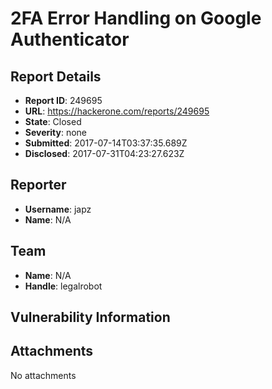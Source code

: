 # 2FA Error Handling on Google Authenticator

## Report Details
- **Report ID**: 249695
- **URL**: https://hackerone.com/reports/249695
- **State**: Closed
- **Severity**: none
- **Submitted**: 2017-07-14T03:37:35.689Z
- **Disclosed**: 2017-07-31T04:23:27.623Z

## Reporter
- **Username**: japz
- **Name**: N/A

## Team
- **Name**: N/A
- **Handle**: legalrobot

## Vulnerability Information


## Attachments
No attachments
